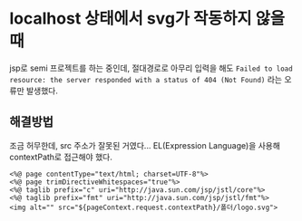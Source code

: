 # localhost 상태에서 svg가 작동하지 않을 때
jsp로 semi 프로젝트를 하는 중인데, 절대경로로 아무리 입력을 해도 `Failed to load resource: the server responded with a status of 404 (Not Found)` 라는 오류만 발생했다.

## 해결방법
조금 허무한데, src 주소가 잘못된 거였다...
EL(Expression Language)을 사용해 contextPath로 접근해야 했다.
```
<%@ page contentType="text/html; charset=UTF-8"%>
<%@ page trimDirectiveWhitespaces="true"%>
<%@ taglib prefix="c" uri="http://java.sun.com/jsp/jstl/core"%>
<%@ taglib prefix="fmt" uri="http://java.sun.com/jsp/jstl/fmt"%>
<img alt="" src="${pageContext.request.contextPath}/폴더/logo.svg">
```
